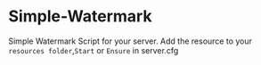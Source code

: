 # Simple-Watermark
Simple Watermark Script for your server. Add the resource to your `resources folder`,`Start` or `Ensure` in server.cfg
